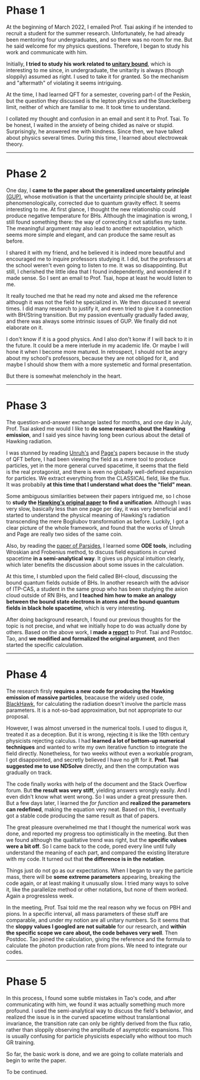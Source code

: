  
# Phase 1

At the beginning of March 2022, I emailed Prof. Tsai asking if he intended to recruit a student for the summer research. Unfortunately, he had already been mentoring four undergraduates, and so there was no room for me. But he said welcome for my physics questions. Therefore, I began to study his work and communicate with him.   

Initially, **I tried to study his work related to [unitary bound](https://arxiv.org/abs/2103.13396)**, which is interesting to me since, in undergraduate, the unitarity is always (though sloppily) assumed as right. I used to take it for granted. So the mechanism and "aftermath" of violating it seems intriguing.  

At the time, I had learned QFT for a semester, covering part-I of the Peskin, but the question they discussed is the lepton physics and the Stueckelberg limit, neither of which are familiar to me. It took time to understand. 

I collated my thought and confusion in an email and sent it to Prof. Tsai. To be honest, I waited in the anxiety of being chided as naive or stupid. Surprisingly, he answered me with kindness. Since then, we have talked about physics several times. During this time, I learned about electroweak theory.  

---
# Phase 2
One day, I **came to the paper about the generalized uncertainty principle** [(GUP)](https://arxiv.org/abs/gr-qc/9904026), whose motivation is that the uncertainty principle should be, at least phenomenologically, corrected due to quantum gravity effect. It seems interesting to me. At first glance, I thought the new relationship could produce negative temperature for BHs. Although the imagination is wrong, I still found something there: the way of correcting it not satisfies my taste. The meaningful argument may also lead to another extrapolation, which seems more simple and elegant, and can produce the same result as before. 

I shared it with my friend, and he believed it is indeed more beautiful and encouraged me to inquire professors studying it. I did, but the professors at the school weren't even going to listen to me. It was so disappointing. But still, I cherished the little idea that I found independently, and wondered if it made sense. So I sent an email to Prof. Tsai, hope at least he would listen to me. 

It really touched me that he read my note and aksed me the reference although it was not the field he specialized in. We then discussed it several times. I did many research to justify it, and even tried to give it a connection with BH/String transition. But my passion eventually gradually faded away, and there was always some intrinsic issues of GUP. We finally did not elaborate on it.

I don't know if it is a good physics. And I also don't konw if I will back to it in the future. It could be a mere interlude in my academic life. Or maybe I will hone it when I become more matured. In retrospect, I should not be angry about my school's professors, because they are not obliged for it, and maybe I should show them with a more systemetic and formal presentation. 

But there is somewhat melencholy in the heart. 

---
# Phase 3
The question-and-answer exchange lasted for months, and one day in July, Prof. Tsai asked me would I like to **do some research about the Hawking emission**, and I said yes since having long been curious about the detail of Hawking radiation. 

I was stunned by reading [Unruh's](https://journals.aps.org/prd/abstract/10.1103/PhysRevD.14.3251) and [Page's](https://journals.aps.org/prd/abstract/10.1103/PhysRevD.16.2402)  papers because in the study of QFT before, I had been viewing the field as a mere tool to produce particles, yet in the more general curved spacetime, it seems that the field is the real protagonist, and there is even no globally well-defined expansion for particles. We extract everything from the CLASSICAL field, like the flux. It was probabily **at this time that I understand what does the "field" mean**. 

Some ambiguous similarities between their papers intrigued me, so I chose to **study the [Hawking's original paper](https://link.springer.com/article/10.1007/BF02345020) to find a unification**. Although I was very slow, basically less than one page per day, it was very beneficial and I started to understand the physical meaning of Hawking's radiation transcending the mere Bogliubov transformation as before. Luckily, I got a clear picture of the whole framework, and found that the works of Unruh and Page are really two sides of the same coin. 

Also, by reading the [paper of Parsides](https://aip.scitation.org/doi/abs/10.1063/1.1666431?journalCode=jmp), I learned some **ODE tools**, including Wroskian and Frobenius method, to discuss field equations in curved spacetime **in a semi-analytical way**. It gives us physical intuition clearly, which later benefits the discussion about some issues in the calculation. 

At this time, I stumbled upon the field called BH-cloud, discussing the bound quantum fields outside of BHs. In another research with the advisor of ITP-CAS, a student in the same group who has been studying the axion cloud outside of RN BHs, and **I teached him how to make an analogy between the bound state electrons in atoms and the bound quantum fields in black hole spacetime**, which is very interesting. 

After doing background research, I found our previous thoughts for the topic is not precise, and what we initially hope to do was actually done by others. Based on the above work, I **made a [report](../files/hawkingppt.pdf)** to Prof. Tsai and Postdoc. Tao, and **we modified and formalized the original argument**, and then started the specific calculation. 

---

# Phase 4
The research firsly **requires a new code for producing the Hawking emission of massive particles**, beacause the widely used code, [BlackHawk](https://blackhawk.hepforge.org/), for calculating the radiation doesn't involve the particle mass parameters. It is a not-so-bad approximation, but not appropriate to our proposal. 

However, I was almost unversed in the numerical tools. I used to disgus it, treated it as a deception. But it is wrong, rejecting it is like the 19th century physicists rejecting calculus. I had **learned a lot of bottom-up numerical techniques** and wanted to write my own iterative function to integrate the field directly. Nonetheless, for two weeks without even a workable program, I got disappointed, and secretly believed I have no gift for it. **Prof. Tsai suggested me to use NDSolve** directly, and then the computation was gradually on track.

The code finally works with help of the document and the Stack Overflow forum. But **the result was very stiff**, yielding answers wrongly easily. And I even didn't know what went wrong. So I was under a great pressure then. But a few days later, I learned the *for function* and **realized the parameters can redefined**, making the equation very neat. Based on this, I eventually got a stable code producing the same result as that of papers. 

The great pleasure overwhelmed me that I thought the numerical work was done, and reported my progress too optimistically in the meeting. But then we found although the qualitative trend was right, but the **specific values were a bit off**. So I came back to the code, pored every line until fully understand the meaning of each part, and compared the existing literature with my code. It turned out that **the difference is in the notation**. 

Things just do not go as our expectations. When I began to vary the particle mass, there will be **some extreme parameters** appearing, breaking the code again, or at least making it unusually slow. I tried many ways to solve it, like the parallelize method or other notations, but none of them worked. Again a progressless week. 

In the meeting, Prof. Tsai told me the real reason why we focus on PBH and pions. In a specific interval, all mass parameters of these stuff are comparable, and under my notion are all unitary numbers. So it seems that the **sloppy values I googled are not suitable** for our research, and **within the specific scope we care about, the code behaves very well**. Then Postdoc. Tao joined the calculation, giving the reference and the formula to calculate the photon production rate from pions. We need to integrate our codes. 

---
# Phase 5
In this process, I found some subtle mistakes in Tao's code, and after communicating with him, we found it was actually something much more profound. I used the semi-analytical way to discuss the field's behavior, and realized the issue is in the curved spacetime without translantional invariance, the transition rate can only be rightly derived from the flux ratio, rather than sloppily observing the amplitude of asymptotic expansions. This is usually confusing for particle physicists especially who without too much GR training. 

So far, the basic work is done, and we are going to collate materials and begin to write the paper. 

To be continued. 